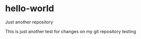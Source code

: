 # hello-world
Just another repository

This is just another test for changes on my git repository testing
